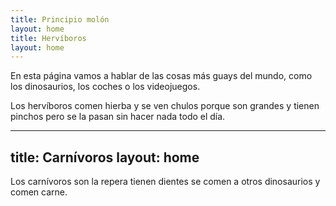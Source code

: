 ```yaml
---
title: Principio molón
layout: home
title: Hervíboros
layout: home
---
```


En esta página vamos a hablar de las cosas más guays del mundo, como los dinosaurios, los coches o los videojuegos.

Los hervíboros comen hierba y se ven chulos porque son grandes y tienen pinchos pero se la pasan sin hacer nada todo el día.

---
title: Carnívoros
layout: home
---

Los carnívoros son la repera tienen dientes se comen a otros dinosaurios y comen carne.


[Just the Docs]: https://just-the-docs.github.io/just-the-docs/
[GitHub Pages]: https://docs.github.com/en/pages
[README]: https://github.com/just-the-docs/just-the-docs-template/blob/main/README.md
[Jekyll]: https://jekyllrb.com
[GitHub Pages / Actions workflow]: https://github.blog/changelog/2022-07-27-github-pages-custom-github-actions-workflows-beta/
[use this template]: https://github.com/just-the-docs/just-the-docs-template/generate
